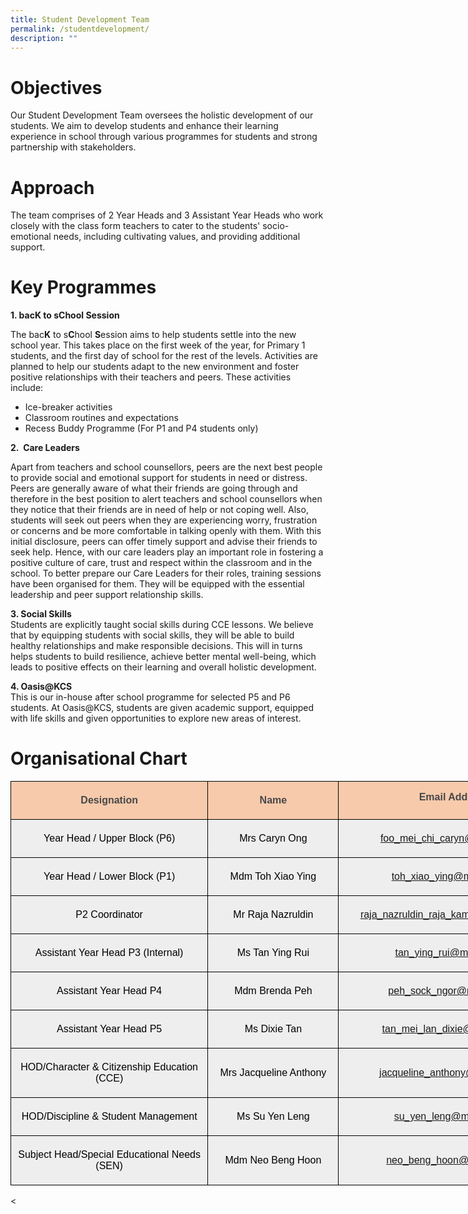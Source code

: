```yaml
---
title: Student Development Team
permalink: /studentdevelopment/
description: ""
---
```

# Objectives
Our Student Development Team oversees the holistic development of our students. We aim to develop students and enhance their learning experience in school through various programmes for students and strong partnership with stakeholders.

# Approach
The team comprises of 2 Year Heads and 3 Assistant Year Heads who work closely with the class form teachers to cater to the students' socio-emotional needs, including cultivating values, and providing additional support.

# Key Programmes
**1. bacK to sChool Session**

The bac**K** to s**C**hool **S**ession aims to help students settle into the new school year. This takes place on the first week of the year, for Primary 1 students, and the first day of school for the rest of the levels. Activities are planned to help our students adapt to the new environment and foster positive relationships with their teachers and peers. These activities include:

* Ice-breaker activities
* Classroom routines and expectations
* Recess Buddy Programme (For P1 and P4 students only)

**2.&nbsp; Care Leaders**

Apart from teachers and school counsellors, peers are the next best people to provide social and emotional support for students in need or distress. Peers are generally aware of what their friends are going through and therefore in the best position to alert teachers and school counsellors when they notice that their friends are in need of help or not coping well. Also, students will seek out peers when they are experiencing worry, frustration or concerns and be more comfortable in talking openly with them. With this initial disclosure, peers can offer timely support and advise their friends to seek help. Hence, with our care leaders play an important role in fostering a positive culture of care, trust and respect within the classroom and in the school. To better prepare our Care Leaders for their roles, training sessions have been organised for them. They will be equipped with the essential leadership and peer support relationship skills.

**3. Social Skills**<br>
Students are explicitly taught social skills during CCE lessons. We believe that by equipping students with social skills, they will be able to build healthy relationships and make responsible decisions. This will in turns helps students to build resilience, achieve better mental well-being, which leads to positive effects on their learning and overall holistic development.

**4. Oasis@KCS**<br>
This is our in-house after school programme for selected P5 and P6 students. At Oasis@KCS, students are given academic support, equipped with life skills and given opportunities to explore new areas of interest.

# Organisational Chart

<table class="MsoNormalTable" border="0" cellspacing="0" cellpadding="0" width="900" style="width:670.4pt;margin-left:-.15pt;background:white;border-collapse:collapse;
 mso-yfti-tbllook:1184;mso-padding-alt:0in 0in 0in 0in"><tbody><tr style="mso-yfti-irow:0;mso-yfti-firstrow:yes;height:9.5pt"><td width="329" valign="top" style="width:238.7pt;border:solid windowtext 1.0pt;
  background:#F7CAAC;padding:3.75pt 3.75pt 3.75pt 3.75pt;height:9.5pt"><p class="MsoNormal" align="center" style="mso-margin-top-alt:auto;mso-margin-bottom-alt:
  auto;text-align:center"><b><span style="font-size:12.0pt;font-family:&quot;Arial&quot;,sans-serif;
  color:#484848;mso-ligatures:none">Designation</span></b><span style="font-family:&quot;Lato&quot;,sans-serif;mso-ligatures:none"></span></p></td><td width="213" valign="top" style="width:159.7pt;border:solid windowtext 1.0pt;
  border-left:none;background:#F7CAAC;padding:3.75pt 3.75pt 3.75pt 3.75pt;
  height:9.5pt"><p class="MsoNormal" align="center" style="mso-margin-top-alt:auto;mso-margin-bottom-alt:
  auto;text-align:center"><b><span style="font-size:12.0pt;font-family:&quot;Arial&quot;,sans-serif;
  color:#484848;mso-ligatures:none">Name</span></b><span style="font-family:
  &quot;Lato&quot;,sans-serif;mso-ligatures:none"></span></p></td><td width="376" valign="top" style="width:282.0pt;border:solid windowtext 1.0pt;
  border-left:none;background:#F7CAAC;padding:0in 0in 0in 0in;height:9.5pt"><p class="MsoNormal" align="center" style="mso-margin-top-alt:auto;mso-margin-bottom-alt:
  auto;text-align:center"><b><span style="font-size:12.0pt;font-family:&quot;Arial&quot;,sans-serif;
  color:#484848;mso-ligatures:none">Email Address</span></b></p></td></tr><tr style="mso-yfti-irow:1;height:2.55pt"><td width="329" valign="top" style="width:246.7pt;border:solid windowtext 1.0pt;
  border-top:none;background:#EEEEEE;padding:3.75pt 3.75pt 3.75pt 3.75pt;
  height:2.55pt"><p class="MsoNormal" align="center" style="mso-margin-top-alt:auto;mso-margin-bottom-alt:
  auto;text-align:center"><span style="font-size:12.0pt;font-family:&quot;Arial&quot;,sans-serif;
  color:black;mso-ligatures:none">Year Head / Upper Block (P6)</span><span style="font-family:&quot;Lato&quot;,sans-serif;mso-ligatures:none"></span></p></td><td width="213" style="width:159.7pt;border-top:none;border-left:none;
  border-bottom:solid windowtext 1.0pt;border-right:solid windowtext 1.0pt;
  background:#EEEEEE;padding:3.75pt 3.75pt 3.75pt 3.75pt;height:2.55pt"><p class="MsoNormal" align="center" style="mso-margin-top-alt:auto;mso-margin-bottom-alt:
  auto;text-align:center"><span style="font-size:12.0pt;font-family:&quot;Arial&quot;,sans-serif;
  color:black;mso-ligatures:none">Mrs Caryn Ong</span><span style="font-family:
  &quot;Lato&quot;,sans-serif;mso-ligatures:none"></span></p></td><td width="376" style="width:282.0pt;border-top:none;border-left:none;
  border-bottom:solid windowtext 1.0pt;border-right:solid windowtext 1.0pt;
  background:#EEEEEE;padding:0in 0in 0in 0in;height:2.55pt"><p class="MsoNormal" align="center" style="mso-margin-top-alt:auto;mso-margin-bottom-alt:
  auto;text-align:center"><span style="font-size:12.0pt;font-family:&quot;Arial&quot;,sans-serif;
  color:black;mso-ligatures:none"><a href="mailto:foo_mei_chi_caryn@moe.edu.sg">foo_mei_chi_caryn@moe.edu.sg</a></span></p></td></tr><tr style="mso-yfti-irow:2;height:3.45pt"><td width="329" valign="top" style="width:246.7pt;border:solid windowtext 1.0pt;
  border-top:none;background:#EEEEEE;padding:3.75pt 3.75pt 3.75pt 3.75pt;
  height:3.45pt"><p class="MsoNormal" align="center" style="mso-margin-top-alt:auto;mso-margin-bottom-alt:
  auto;text-align:center"><span style="font-size:12.0pt;font-family:&quot;Arial&quot;,sans-serif;
  color:black;mso-ligatures:none">Year Head / Lower Block (P1)</span></p></td><td width="213" style="width:159.7pt;border-top:none;border-left:none;
  border-bottom:solid windowtext 1.0pt;border-right:solid windowtext 1.0pt;
  background:#EEEEEE;padding:3.75pt 3.75pt 3.75pt 3.75pt;height:3.45pt"><p class="MsoNormal" align="center" style="mso-margin-top-alt:auto;mso-margin-bottom-alt:
  auto;text-align:center"><span style="font-size:12.0pt;font-family:&quot;Arial&quot;,sans-serif;
  color:black;mso-ligatures:none">Mdm Toh Xiao Ying</span></p></td><td width="376" style="width:282.0pt;border-top:none;border-left:none;
  border-bottom:solid windowtext 1.0pt;border-right:solid windowtext 1.0pt;
  background:#EEEEEE;padding:0in 0in 0in 0in;height:3.45pt"><p class="MsoNormal" align="center" style="mso-margin-top-alt:auto;mso-margin-bottom-alt:
  auto;text-align:center"><span style="font-size:12.0pt;font-family:&quot;Arial&quot;,sans-serif;
  color:black;mso-ligatures:none"><a href="mailto:toh_xiao_ying@moe.edu.sg">toh_xiao_ying@moe.edu.sg</a></span></p></td></tr><tr style="mso-yfti-irow:3;height:4.35pt"><td width="329" valign="top" style="width:246.7pt;border:solid windowtext 1.0pt;
  border-top:none;background:#EEEEEE;padding:3.75pt 3.75pt 3.75pt 3.75pt;
  height:4.35pt"><p class="MsoNormal" align="center" style="mso-margin-top-alt:auto;mso-margin-bottom-alt:
  auto;text-align:center"><span style="font-size:12.0pt;font-family:&quot;Arial&quot;,sans-serif;
  color:black;mso-ligatures:none">P2 Coordinator</span></p></td><td width="213" style="width:159.7pt;border-top:none;border-left:none;
  border-bottom:solid windowtext 1.0pt;border-right:solid windowtext 1.0pt;
  background:#EEEEEE;padding:3.75pt 3.75pt 3.75pt 3.75pt;height:4.35pt"><p class="MsoNormal" align="center" style="mso-margin-top-alt:auto;mso-margin-bottom-alt:
  auto;text-align:center"><span style="font-size:12.0pt;font-family:&quot;Arial&quot;,sans-serif;
  color:black;mso-ligatures:none">Mr Raja Nazruldin</span></p></td><td width="376" style="width:282.0pt;border-top:none;border-left:none;
  border-bottom:solid windowtext 1.0pt;border-right:solid windowtext 1.0pt;
  background:#EEEEEE;padding:0in 0in 0in 0in;height:4.35pt"><p class="MsoNormal" align="center" style="mso-margin-top-alt:auto;mso-margin-bottom-alt:
  auto;text-align:center"><span style="font-size:12.0pt;font-family:&quot;Arial&quot;,sans-serif;
  color:black;mso-ligatures:none"><a href="mailto:raja_nazruldin_raja_kamaru@moe.edu.sg">raja_nazruldin_raja_kamaru@moe.edu.sg</a></span></p></td></tr><tr style="mso-yfti-irow:4;height:9.2pt"><td width="329" valign="top" style="width:246.7pt;border:solid windowtext 1.0pt;
  border-top:none;background:#EEEEEE;padding:3.75pt 3.75pt 3.75pt 3.75pt;
  height:9.2pt"><p class="MsoNormal" align="center" style="mso-margin-top-alt:auto;mso-margin-bottom-alt:
  auto;text-align:center"><span style="font-size:12.0pt;font-family:&quot;Arial&quot;,sans-serif;
  color:black;mso-ligatures:none">Assistant Year Head P3 (Internal)</span><span style="font-family:&quot;Lato&quot;,sans-serif;mso-ligatures:none"></span></p></td><td width="213" style="width:159.7pt;border-top:none;border-left:none;
  border-bottom:solid windowtext 1.0pt;border-right:solid windowtext 1.0pt;
  background:#EEEEEE;padding:3.75pt 3.75pt 3.75pt 3.75pt;height:9.2pt"><p class="MsoNormal" align="center" style="mso-margin-top-alt:auto;mso-margin-bottom-alt:
  auto;text-align:center"><span style="font-size:12.0pt;font-family:&quot;Arial&quot;,sans-serif;
  color:black;mso-ligatures:none">Ms Tan Ying Rui</span><span style="font-family:
  &quot;Lato&quot;,sans-serif;mso-ligatures:none"></span></p></td><td width="376" style="width:282.0pt;border-top:none;border-left:none;
  border-bottom:solid windowtext 1.0pt;border-right:solid windowtext 1.0pt;
  background:#EEEEEE;padding:0in 0in 0in 0in;height:9.2pt"><p class="MsoNormal" align="center" style="mso-margin-top-alt:auto;mso-margin-bottom-alt:
  auto;text-align:center"><span style="font-size:12.0pt;font-family:&quot;Arial&quot;,sans-serif;
  color:black"><a href="mailto:tan_ying_rui@moe.edu.sg">t<span style="mso-ligatures:none">an_ying_rui@moe.edu.sg</span></a></span><span style="font-size:12.0pt;font-family:&quot;Arial&quot;,sans-serif;color:black;
  mso-ligatures:none"></span></p></td></tr><tr style="mso-yfti-irow:5;height:9.2pt"><td width="329" valign="top" style="width:246.7pt;border:solid windowtext 1.0pt;
  border-top:none;background:#EEEEEE;padding:3.75pt 3.75pt 3.75pt 3.75pt;
  height:9.2pt"><p class="MsoNormal" align="center" style="mso-margin-top-alt:auto;mso-margin-bottom-alt:
  auto;text-align:center"><span style="font-size:12.0pt;font-family:&quot;Arial&quot;,sans-serif;
  color:black;mso-ligatures:none">Assistant Year Head P4</span><span style="font-family:&quot;Lato&quot;,sans-serif;mso-ligatures:none"></span></p></td><td width="213" style="width:159.7pt;border-top:none;border-left:none;
  border-bottom:solid windowtext 1.0pt;border-right:solid windowtext 1.0pt;
  background:#EEEEEE;padding:3.75pt 3.75pt 3.75pt 3.75pt;height:9.2pt"><p class="MsoNormal" align="center" style="mso-margin-top-alt:auto;mso-margin-bottom-alt:
  auto;text-align:center"><span style="font-size:12.0pt;font-family:&quot;Arial&quot;,sans-serif;
  color:black;mso-ligatures:none">Mdm Brenda Peh</span><span style="font-family:
  &quot;Lato&quot;,sans-serif;mso-ligatures:none"></span></p></td><td width="376" style="width:282.0pt;border-top:none;border-left:none;
  border-bottom:solid windowtext 1.0pt;border-right:solid windowtext 1.0pt;
  background:#EEEEEE;padding:0in 0in 0in 0in;height:9.2pt"><p class="MsoNormal" align="center" style="mso-margin-top-alt:auto;mso-margin-bottom-alt:
  auto;text-align:center"><span style="font-size:12.0pt;font-family:&quot;Arial&quot;,sans-serif;
  color:black;mso-ligatures:none"><a href="mailto:peh_sock_ngor@moe.edu.sg">peh_sock_ngor@moe.edu.sg</a></span></p></td></tr><tr style="mso-yfti-irow:6;height:9.2pt"><td width="329" valign="top" style="width:246.7pt;border:solid windowtext 1.0pt;
  border-top:none;background:#EEEEEE;padding:3.75pt 3.75pt 3.75pt 3.75pt;
  height:9.2pt"><p class="MsoNormal" align="center" style="mso-margin-top-alt:auto;mso-margin-bottom-alt:
  auto;text-align:center"><span style="font-size:12.0pt;font-family:&quot;Arial&quot;,sans-serif;
  color:black;mso-ligatures:none">Assistant Year Head P5</span><span style="font-family:&quot;Lato&quot;,sans-serif;mso-ligatures:none"></span></p></td><td width="213" style="width:159.7pt;border-top:none;border-left:none;
  border-bottom:solid windowtext 1.0pt;border-right:solid windowtext 1.0pt;
  background:#EEEEEE;padding:3.75pt 3.75pt 3.75pt 3.75pt;height:9.2pt"><p class="MsoNormal" align="center" style="mso-margin-top-alt:auto;mso-margin-bottom-alt:
  auto;text-align:center"><span style="font-size:12.0pt;font-family:&quot;Arial&quot;,sans-serif;
  color:black;mso-ligatures:none">Ms Dixie Tan</span><span style="font-family:
  &quot;Lato&quot;,sans-serif;mso-ligatures:none"></span></p></td><td width="376" style="width:282.0pt;border-top:none;border-left:none;
  border-bottom:solid windowtext 1.0pt;border-right:solid windowtext 1.0pt;
  background:#EEEEEE;padding:0in 0in 0in 0in;height:9.2pt"><p class="MsoNormal" align="center" style="mso-margin-top-alt:auto;mso-margin-bottom-alt:
  auto;text-align:center"><span style="font-size:12.0pt;font-family:&quot;Arial&quot;,sans-serif;
  color:black;mso-ligatures:none"><a href="mailto:tan_mei_lan_dixie@moe.edu.sg">tan_mei_lan_dixie@moe.edu.sg</a></span></p></td></tr><tr style="mso-yfti-irow:7;height:9.2pt"><td width="329" valign="top" style="width:246.7pt;border:solid windowtext 1.0pt;
  border-top:none;background:#EEEEEE;padding:3.75pt 3.75pt 3.75pt 3.75pt;
  height:9.2pt"><p class="MsoNormal" align="center" style="mso-margin-top-alt:auto;mso-margin-bottom-alt:
  auto;text-align:center"><span style="font-size:12.0pt;font-family:&quot;Arial&quot;,sans-serif;
  color:black;mso-ligatures:none">HOD/Character &amp; Citizenship Education (CCE)</span></p></td><td width="213" style="width:159.7pt;border-top:none;border-left:none;
  border-bottom:solid windowtext 1.0pt;border-right:solid windowtext 1.0pt;
  background:#EEEEEE;padding:3.75pt 3.75pt 3.75pt 3.75pt;height:9.2pt"><p class="MsoNormal" align="center" style="mso-margin-top-alt:auto;mso-margin-bottom-alt:
  auto;text-align:center"><span style="font-size:12.0pt;font-family:&quot;Arial&quot;,sans-serif;
  color:black;mso-ligatures:none">Mrs Jacqueline Anthony</span></p></td><td width="376" style="width:282.0pt;border-top:none;border-left:none;
  border-bottom:solid windowtext 1.0pt;border-right:solid windowtext 1.0pt;
  background:#EEEEEE;padding:0in 0in 0in 0in;height:9.2pt"><p class="MsoNormal" align="center" style="mso-margin-top-alt:auto;mso-margin-bottom-alt:
  auto;text-align:center"><span style="font-size:12.0pt;font-family:&quot;Arial&quot;,sans-serif;
  color:black;mso-ligatures:none"><a href="mailto:jacqueline_anthony@moe.edu.sg">jacqueline_anthony@moe.edu.sg</a></span></p></td></tr><tr style="mso-yfti-irow:8;height:9.2pt"><td width="329" valign="top" style="width:246.7pt;border:solid windowtext 1.0pt;
  border-top:none;background:#EEEEEE;padding:3.75pt 3.75pt 3.75pt 3.75pt;
  height:9.2pt"><p class="MsoNormal" align="center" style="mso-margin-top-alt:auto;mso-margin-bottom-alt:
  auto;text-align:center"><span style="font-size:12.0pt;font-family:&quot;Arial&quot;,sans-serif;
  color:black;mso-ligatures:none">HOD/Discipline &amp; Student Management</span></p></td><td width="213" style="width:159.7pt;border-top:none;border-left:none;
  border-bottom:solid windowtext 1.0pt;border-right:solid windowtext 1.0pt;
  background:#EEEEEE;padding:3.75pt 3.75pt 3.75pt 3.75pt;height:9.2pt"><p class="MsoNormal" align="center" style="mso-margin-top-alt:auto;mso-margin-bottom-alt:
  auto;text-align:center"><span style="font-size:12.0pt;font-family:&quot;Arial&quot;,sans-serif;
  color:black;mso-ligatures:none">Ms Su Yen Leng</span></p></td><td width="376" style="width:282.0pt;border-top:none;border-left:none;
  border-bottom:solid windowtext 1.0pt;border-right:solid windowtext 1.0pt;
  background:#EEEEEE;padding:0in 0in 0in 0in;height:9.2pt"><p class="MsoNormal" align="center" style="mso-margin-top-alt:auto;mso-margin-bottom-alt:
  auto;text-align:center"><span style="font-size:12.0pt;font-family:&quot;Arial&quot;,sans-serif;
  color:black;mso-ligatures:none"><a href="mailto:su_yen_leng@moe.edu.sg">su_yen_leng@moe.edu.sg</a></span></p></td></tr><tr style="mso-yfti-irow:9;mso-yfti-lastrow:yes;height:9.2pt"><td width="329" valign="top" style="width:246.7pt;border:solid windowtext 1.0pt;
  border-top:none;background:#EEEEEE;padding:3.75pt 3.75pt 3.75pt 3.75pt;
  height:9.2pt"><p class="MsoNormal" align="center" style="mso-margin-top-alt:auto;mso-margin-bottom-alt:
  auto;text-align:center"><span style="font-size:12.0pt;font-family:&quot;Arial&quot;,sans-serif;
  color:black;mso-ligatures:none">Subject Head/Special Educational Needs (SEN)</span></p></td><td width="213" style="width:159.7pt;border-top:none;border-left:none;
  border-bottom:solid windowtext 1.0pt;border-right:solid windowtext 1.0pt;
  background:#EEEEEE;padding:3.75pt 3.75pt 3.75pt 3.75pt;height:9.2pt"><p class="MsoNormal" align="center" style="mso-margin-top-alt:auto;mso-margin-bottom-alt:
  auto;text-align:center"><span style="font-size:12.0pt;font-family:&quot;Arial&quot;,sans-serif;
  color:black;mso-ligatures:none">Mdm Neo Beng Hoon</span></p></td><td width="376" style="width:282.0pt;border-top:none;border-left:none;
  border-bottom:solid windowtext 1.0pt;border-right:solid windowtext 1.0pt;
  background:#EEEEEE;padding:0in 0in 0in 0in;height:9.2pt"><p class="MsoNormal" align="center" style="mso-margin-top-alt:auto;mso-margin-bottom-alt:
  auto;text-align:center"><span style="font-size:12.0pt;font-family:&quot;Arial&quot;,sans-serif;
  color:black;mso-ligatures:none"><a href="mailto:neo_beng_hoon@moe.edu.sg">neo_beng_hoon@moe.edu.sg</a></span></p></td></tr></tbody></table>


&lt;